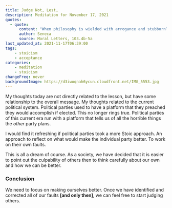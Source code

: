 ```yaml
---
title: Judge Not, Lest…
description: Meditation for November 17, 2021
quotes: 
  - quote:
      content: "When philosophy is wielded with arrogance and stubbornly, it is the cause for the ruin of many. Let philosophy scrape off your own faults, rather than be a way to rail against the faults of others."
      author: Seneca
      source: Moral Letters, 103.4b-5a
last_updated_at: 2021-11-17T06:39:00
tags:
    - stoicism
    - acceptance
categories:
    - meditation
    - stoicism
changeFreq: never
backgroundImage: https://d3iwoqnah6ycun.cloudfront.net/IMG_5553.jpg
---
```


My thoughts today are not directly related to the lesson, but have some relationship to the overall message. My thoughts 
related to the current political system. Political parties used to have a platform that they preached they would 
accomplish if elected. This no longer rings true. Political parties of this current era run with a platform that tells 
us of all the horrible things the *other* party plans.

I would find it refreshing if political parties took a more Stoic approach. An approach to reflect on what would make 
the individual party better. To work on their own faults. 

This is all a dream of course. As a society, we have decided that it is easier to point out the culpability of others 
then to think carefully about our own and how we can be better.

### Conclusion

We need to focus on making ourselves better. Once we have identified and corrected all of our faults 
**[and only then]**, we can feel free to start judging others.
